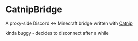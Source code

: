 # CatnipBridge
A proxy-side Discord <-> Minecraft bridge written with [Catnip](https://github.com/mewna/catnip)

kinda buggy - decides to disconnect after a while
